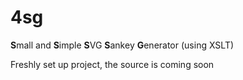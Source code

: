 # 4sg
**S**mall and **S**imple **S**VG **S**ankey **G**enerator (using XSLT)

Freshly set up project, the source is coming soon
